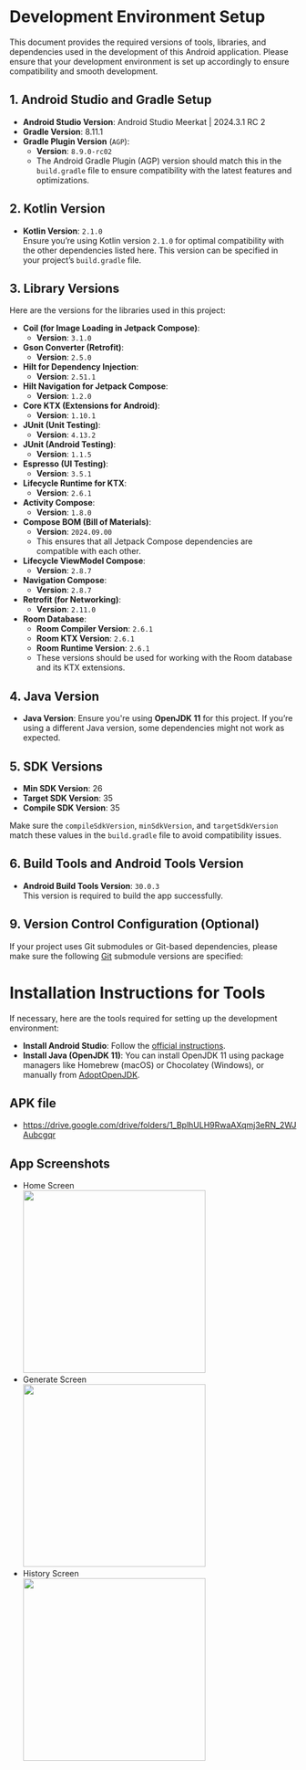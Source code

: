 # Development Environment Setup

This document provides the required versions of tools, libraries, and dependencies used in the development of this Android application. Please ensure that your development environment is set up accordingly to ensure compatibility and smooth development.

## 1. Android Studio and Gradle Setup

- **Android Studio Version**: Android Studio Meerkat | 2024.3.1 RC 2
- **Gradle Version**: 8.11.1
- **Gradle Plugin Version** (`AGP`):  
  - **Version**: `8.9.0-rc02`  
  - The Android Gradle Plugin (AGP) version should match this in the `build.gradle` file to ensure compatibility with the latest features and optimizations.

## 2. Kotlin Version

- **Kotlin Version**: `2.1.0`  
  Ensure you’re using Kotlin version `2.1.0` for optimal compatibility with the other dependencies listed here. This version can be specified in your project’s `build.gradle` file.

## 3. Library Versions

Here are the versions for the libraries used in this project:

- **Coil (for Image Loading in Jetpack Compose)**:  
  - **Version**: `3.1.0`  
- **Gson Converter (Retrofit)**:  
  - **Version**: `2.5.0`  
- **Hilt for Dependency Injection**:  
  - **Version**: `2.51.1`  
- **Hilt Navigation for Jetpack Compose**:  
  - **Version**: `1.2.0`  
- **Core KTX (Extensions for Android)**:  
  - **Version**: `1.10.1`  
- **JUnit (Unit Testing)**:  
  - **Version**: `4.13.2`  
- **JUnit (Android Testing)**:  
  - **Version**: `1.1.5`  
- **Espresso (UI Testing)**:  
  - **Version**: `3.5.1`  
- **Lifecycle Runtime for KTX**:  
  - **Version**: `2.6.1`  
- **Activity Compose**:  
  - **Version**: `1.8.0`  
- **Compose BOM (Bill of Materials)**:  
  - **Version**: `2024.09.00`  
  - This ensures that all Jetpack Compose dependencies are compatible with each other.
- **Lifecycle ViewModel Compose**:  
  - **Version**: `2.8.7`  
- **Navigation Compose**:  
  - **Version**: `2.8.7`  
- **Retrofit (for Networking)**:  
  - **Version**: `2.11.0`  
- **Room Database**:  
  - **Room Compiler Version**: `2.6.1`  
  - **Room KTX Version**: `2.6.1`  
  - **Room Runtime Version**: `2.6.1`  
  - These versions should be used for working with the Room database and its KTX extensions.

## 4. Java Version

- **Java Version**: Ensure you're using **OpenJDK 11** for this project. If you’re using a different Java version, some dependencies might not work as expected.

## 5. SDK Versions

- **Min SDK Version**: 26
- **Target SDK Version**: 35
- **Compile SDK Version**: 35

Make sure the `compileSdkVersion`, `minSdkVersion`, and `targetSdkVersion` match these values in the `build.gradle` file to avoid compatibility issues.

## 6. Build Tools and Android Tools Version

- **Android Build Tools Version**: `30.0.3`  
  This version is required to build the app successfully.
  
## 9. Version Control Configuration (Optional)

If your project uses Git submodules or Git-based dependencies, please make sure the following [Git](https://git-scm.com/) submodule versions are specified:

# Installation Instructions for Tools

If necessary, here are the tools required for setting up the development environment:

- **Install Android Studio**: Follow the [official instructions](https://developer.android.com/studio).
- **Install Java (OpenJDK 11)**: You can install OpenJDK 11 using package managers like Homebrew (macOS) or Chocolatey (Windows), or manually from [AdoptOpenJDK](https://adoptopenjdk.net/).

## APK file
- https://drive.google.com/drive/folders/1_BplhULH9RwaAXqmj3eRN_2WJAubcgqr

## App Screenshots

- Home Screen\
  <img src="https://github.com/user-attachments/assets/356245ed-a514-4008-b6ee-661fbcda5a2a" width="320">
- Generate Screen\
  <img src="https://github.com/user-attachments/assets/41cd5368-1604-4117-94a2-a3aac375fb92" width="320">
- History Screen\
  <img src="https://github.com/user-attachments/assets/8ca8ea43-5de2-46bb-99ed-317fa7ccb6ec" width="320">
